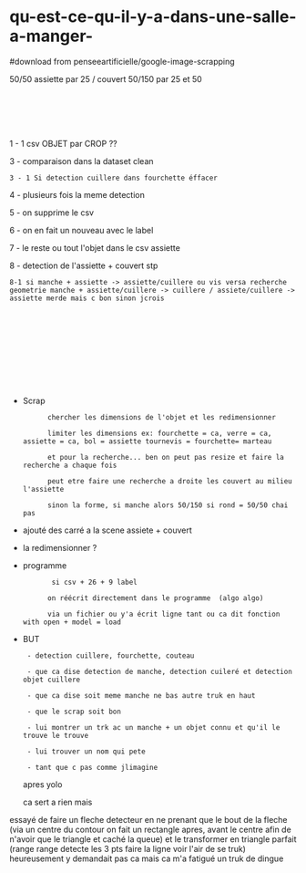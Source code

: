 # qu-est-ce-qu-il-y-a-dans-une-salle-a-manger-

#download from penseeartificielle/google-image-scrapping



50/50 assiette par 25 / couvert 50/150 par 25 et 50
 
<br><br><br><br>
 

 
1 -  1 csv  OBJET  par CROP ??

3 -  comparaison dans la dataset clean

    3 - 1 Si detection cuillere dans fourchette éffacer

4 - plusieurs fois la meme detection

5 - on supprime le csv 

6 - on en fait un nouveau avec le label

7 - le reste ou tout l'objet dans le csv assiette

8 - detection de l'assiette + couvert stp

    8-1 si manche + assiette -> assiette/cuillere ou vis versa recherche geometrie manche + assiette/cuillere -> cuillere / assiete/cuillere -> assiette merde mais c bon sinon jcrois





 <br> <br> <br> <br> <br> <br> <br> <br>

 
 
  - Scrap
              
     
              chercher les dimensions de l'objet et les redimensionner
              
              limiter les dimensions ex: fourchette = ca, verre = ca, assiette = ca, bol = assiette tournevis = fourchette= marteau
              
              et pour la recherche... ben on peut pas resize et faire la recherche a chaque fois
              
              peut etre faire une recherche a droite les couvert au milieu l'assiette
              
              sinon la forme, si manche alors 50/150 si rond = 50/50 chai pas


- ajouté des carré a la scene assiete + couvert

- la redimensionner ?
  

- programme

             si csv + 26 + 9 label

            on réécrit directement dans le programme  (algo algo)
            
            via un fichier ou y'a écrit ligne tant ou ca dit fonction with open + model = load
 
 
 
 
 
 
 
 
 
 
 
 
 - BUT
 
        - detection cuillere, fourchette, couteau
        
        - que ca dise detection de manche, detection cuileré et detection objet cuillere

        - que ca dise soit meme manche ne bas autre truk en haut
        
        - que le scrap soit bon
        
        - lui montrer un trk ac un manche + un objet connu et qu'il le trouve le trouve
        
        - lui trouver un nom qui pete
        
        - tant que c pas comme jlimagine
        
        
       

     
     
     
     
     apres yolo
     
     ca sert a rien mais 
     
essayé de faire un fleche detecteur en ne prenant que le bout de la fleche (via un centre du contour on fait un rectangle apres, avant le centre afin de n'avoir que le triangle et caché la queue) et le transformer en triangle parfait (range range detecte les 3 pts faire la ligne voir l'air de se truk) heureusement y demandait pas ca mais ca m'a fatigué un truk de dingue

        
        
        
